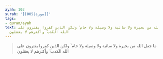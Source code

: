 ```yaml
---
ayah: 103
surah: '[[005|سورة]]'
tags:
- quran/ayah
text: ما جعل الله من بحيرة ولا سائبة ولا وصيلة ولا حام ۙ ولكن الذين كفروا يفترون على
  الله الكذب ۖ وأكثرهم لا يعقلون
---
```

> ما جعل الله من بحيرة ولا سائبة ولا وصيلة ولا حام ۙ ولكن الذين كفروا يفترون على الله الكذب ۖ وأكثرهم لا يعقلون
